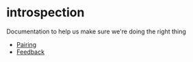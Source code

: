 # introspection

Documentation to help us make sure we're doing the right thing

* [Pairing](pairing.md)
* [Feedback](feedback.md)